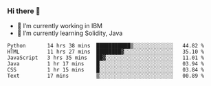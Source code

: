 ### Hi there 👋

<!--
**mathcodeman/mathcodeman** is a ✨ _special_ ✨ repository because its `README.md` (this file) appears on your GitHub profile.

Here are some ideas to get you started:

- 🔭 I’m currently working on ...
- 🌱 I’m currently learning ...
- 👯 I’m looking to collaborate on ...
- 🤔 I’m looking for help with ...
- 💬 Ask me about ...
- 📫 How to reach me: ...
- 😄 Pronouns: ...
- ⚡ Fun fact: ...
-->

- 🔭 I’m currently working in IBM
- 🌱 I’m currently learning Solidity, Java

<!--START_SECTION:waka-->

```text
Python       14 hrs 38 mins  ███████████▒░░░░░░░░░░░░░   44.82 %
HTML         11 hrs 27 mins  ████████▓░░░░░░░░░░░░░░░░   35.10 %
JavaScript   3 hrs 35 mins   ██▓░░░░░░░░░░░░░░░░░░░░░░   11.01 %
Java         1 hr 17 mins    █░░░░░░░░░░░░░░░░░░░░░░░░   03.94 %
CSS          1 hr 15 mins    █░░░░░░░░░░░░░░░░░░░░░░░░   03.84 %
Text         17 mins         ▒░░░░░░░░░░░░░░░░░░░░░░░░   00.89 %
```

<!--END_SECTION:waka-->
